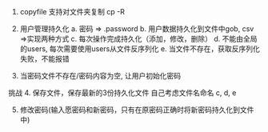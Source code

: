 1. copyfile 支持对文件夹复制
    cp -R

2. 用户管理持久化
    a. 密码 => .password
    b. 用户数据持久化到文件中gob, csv =>实现两种方式
    c. 每次操作完成持久化（添加，修改，删除）
    d. 不能由全局的users, 每次需要使用users从文件反序列化
    e. 当文件不存在，获取反序列化失败，不能报错

3. 当密码文件不存在/密码内容为空, 让用户初始化密码

挑战
4. 保存文件，保存最新的3份持久化文件
    自己考虑文件名命名
    c, d, e

5. 修改密码(输入愿密码和新密码，只有在原密码正确时将新密码持久化到文件中)